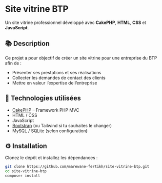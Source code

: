 # Site vitrine BTP

Un site vitrine professionnel développé avec **CakePHP**, **HTML**, **CSS** et **JavaScript**.

## 📚 Description

Ce projet a pour objectif de créer un site vitrine pour une entreprise du BTP afin de :
- Présenter ses prestations et ses réalisations
- Collecter les demandes de contact des clients
- Mettre en valeur l’expertise de l’entreprise

## 🚀 Technologies utilisées

- [CakePHP](https://cakephp.org/) – Framework PHP MVC
- HTML / CSS
- JavaScript
- [Bootstrap](https://getbootstrap.com/) (ou Tailwind si tu souhaites le changer)
- MySQL / SQLite (selon configuration)

## ⚙️ Installation

Clonez le dépôt et installez les dépendances :

```bash
git clone https://github.com/marewane-fertikh/site-vitrine-btp.git
cd site-vitrine-btp
composer install
